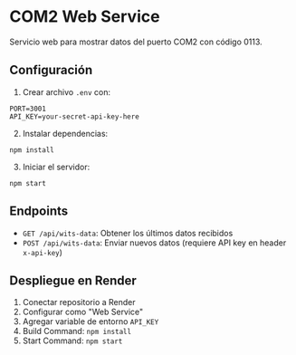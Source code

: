 # COM2 Web Service

Servicio web para mostrar datos del puerto COM2 con código 0113.

## Configuración

1. Crear archivo `.env` con:
```
PORT=3001
API_KEY=your-secret-api-key-here
```

2. Instalar dependencias:
```
npm install
```

3. Iniciar el servidor:
```
npm start
```

## Endpoints

- `GET /api/wits-data`: Obtener los últimos datos recibidos
- `POST /api/wits-data`: Enviar nuevos datos (requiere API key en header `x-api-key`)

## Despliegue en Render

1. Conectar repositorio a Render
2. Configurar como "Web Service"
3. Agregar variable de entorno `API_KEY`
4. Build Command: `npm install`
5. Start Command: `npm start`
